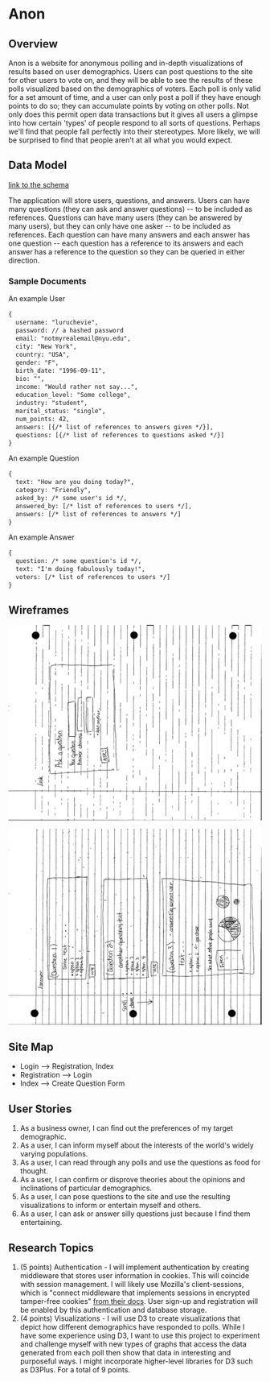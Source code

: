 # Anon

## Overview
Anon is a website for anonymous polling and in-depth visualizations of results based on user demographics. Users can post questions to the site for other users to vote on, and they will be able to see the results of these polls visualized based on the demographics of voters. Each poll is only valid for a set amount of time, and a user can only post a poll if they have enough points to do so; they can accumulate points by voting on other polls. Not only does this permit open data transactions but it gives all users a glimpse into how certain 'types' of people respond to all sorts of questions. Perhaps we'll find that people fall perfectly into their stereotypes. More likely, we will be surprised to find that people aren't at all what you would expect.

## Data Model
[link to the schema](/db.js)

The application will store users, questions, and answers.
Users can have many questions (they can ask and answer questions) -- to be included as references.
Questions can have many users (they can be answered by many users), but they can only have one asker -- to be included as references.
Each question can have many answers and each answer has one question -- each question has a reference to its answers and each answer has a reference to the question so they can be queried in either direction.

### Sample Documents

An example User
```
{
  username: "luruchevie",
  password: // a hashed password
  email: "notmyrealemail@nyu.edu",
  city: "New York",
  country: "USA",
  gender: "F",
  birth_date: "1996-09-11",
  bio: "",
  income: "Would rather not say...",
  education_level: "Some college",
  industry: "student",
  marital_status: "single",
  num_points: 42,
  answers: [{/* list of references to answers given */}],
  questions: [{/* list of references to questions asked */}]
}
```
An example Question
```
{
  text: "How are you doing today?",
  category: "Friendly",
  asked_by: /* some user's id */,
  answered_by: [/* list of references to users */],
  answers: [/* list of references to answers */]
}
```
An example Answer
```
{
  question: /* some question's id */,
  text: "I'm doing fabulously today!",
  voters: [/* list of references to users */]
}
```

## Wireframes
![/answer](/documentation/ask.jpg)

![/ask](/documentation/answer.jpg)

## Site Map
* Login --> Registration, Index
* Registration --> Login
* Index --> Create Question Form

## User Stories
1. As a business owner, I can find out the preferences of my target demographic. 
2. As a user, I can inform myself about the interests of the world's widely varying populations.
3. As a user, I can read through any polls and use the questions as food for thought.
4. As a user, I can confirm or disprove theories about the opinions and inclinations of particular demographics.
5. As a user, I can pose questions to the site and use the resulting visualizations to inform or entertain myself and others.
7. As a user, I can ask or answer silly questions just because I find them entertaining.

## Research Topics
1. (5 points) Authentication - I will implement authentication by creating middleware that stores user information in cookies. This will coincide with session management. I will likely use Mozilla's client-sessions, which is "connect middleware that implements sessions in encrypted tamper-free cookies" [from their docs](https://github.com/mozilla/node-client-sessions#usage). User sign-up and registration will be enabled by this authentication and database storage.
2. (4 points) Visualizations - I will use D3 to create visualizations that depict how different demographics have responded to polls. While I have some experience using D3, I want to use this project to experiment and challenge myself with new types of graphs that access the data generated from each poll then show that data in interesting and purposeful ways. I might incorporate higher-level libraries for D3 such as D3Plus.
For a total of 9 points.
